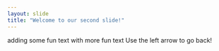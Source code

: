 ```yaml
---
layout: slide
title: "Welcome to our second slide!"
---
```

adding some fun text with more fun text
Use the left arrow to go back!
